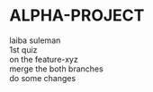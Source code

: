# ALPHA-PROJECT
laiba suleman
<br>
1st quiz
<br>
on the feature-xyz 
<br>
merge the both branches
<br>
do some changes